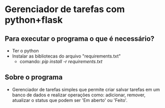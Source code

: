 # Gerenciador de tarefas com python+flask

## Para executar o programa o que é necessário?
- Ter o python
- Instalar as bibliotecas do arquivo "requirements.txt" 
    - comando: <i> pip install -r requirements.txt </i>

## Sobre o programa
- Gerenciador de tarefas simples que permite criar salvar tarefas em um banco de dados e realizar operações como: adicionar, remover, atualizar o status que podem ser 'Em aberto' ou 'Feito'.
